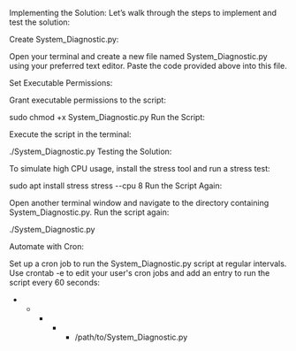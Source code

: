 Implementing the Solution:
Let’s walk through the steps to implement and test the solution:

Create System_Diagnostic.py:

Open your terminal and create a new file named System_Diagnostic.py using your preferred text editor. Paste the code provided above into this file.

Set Executable Permissions:

Grant executable permissions to the script:

sudo chmod +x System_Diagnostic.py
Run the Script:

Execute the script in the terminal:

./System_Diagnostic.py
Testing the Solution:

To simulate high CPU usage, install the stress tool and run a stress test:

sudo apt install stress
stress --cpu 8
Run the Script Again:

Open another terminal window and navigate to the directory containing System_Diagnostic.py. Run the script again:

./System_Diagnostic.py

Automate with Cron:

Set up a cron job to run the System_Diagnostic.py script at regular intervals. Use crontab -e to edit your user's cron jobs and add an entry to run the script every 60 seconds:

* * * * * /path/to/System_Diagnostic.py
